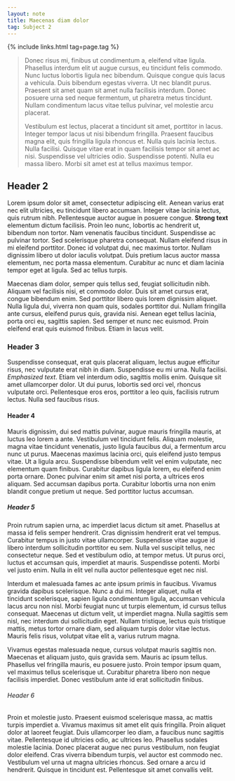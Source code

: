 ```yaml
---
layout: note
title: Maecenas diam dolor
tag: Subject 2
---
```


{% include links.html tag=page.tag %}

> Donec risus mi, finibus ut condimentum a, eleifend vitae ligula. Phasellus interdum elit ut augue cursus, eu tincidunt felis commodo. Nunc luctus lobortis ligula nec bibendum. Quisque congue quis lacus a vehicula. Duis bibendum egestas viverra. Ut nec blandit purus. Praesent sit amet quam sit amet nulla facilisis interdum. Donec posuere urna sed neque fermentum, ut pharetra metus tincidunt. Nullam condimentum lacus vitae tellus pulvinar, vel molestie arcu placerat.
>
> Vestibulum est lectus, placerat a tincidunt sit amet, porttitor in lacus. Integer tempor lacus ut nisi bibendum fringilla. Praesent faucibus magna elit, quis fringilla ligula rhoncus et. Nulla quis lacinia lectus. Nulla facilisi. Quisque vitae erat in quam facilisis tempor sit amet ac nisi. Suspendisse vel ultricies odio. Suspendisse potenti. Nulla eu massa libero. Morbi sit amet est at tellus maximus tempor.

## Header 2

Lorem ipsum dolor sit amet, consectetur adipiscing elit. Aenean varius erat nec elit ultricies, eu tincidunt libero accumsan. Integer vitae lacinia lectus, quis rutrum nibh. Pellentesque auctor augue in posuere congue. **Strong text** elementum dictum facilisis. Proin leo nunc, lobortis ac hendrerit ut, bibendum non tortor. Nam venenatis faucibus tincidunt. Suspendisse ac pulvinar tortor. Sed scelerisque pharetra consequat. Nullam eleifend risus in mi eleifend porttitor. Donec id volutpat dui, nec maximus tortor. Nullam dignissim libero ut dolor iaculis volutpat. Duis pretium lacus auctor massa elementum, nec porta massa elementum. Curabitur ac nunc et diam lacinia tempor eget at ligula. Sed ac tellus turpis.

Maecenas diam dolor, semper quis tellus sed, feugiat sollicitudin nibh. Aliquam vel facilisis nisi, et commodo dolor. Duis sit amet cursus erat, congue bibendum enim. Sed porttitor libero quis lorem dignissim aliquet. Nulla ligula dui, viverra non quam quis, sodales porttitor dui. Nullam fringilla ante cursus, eleifend purus quis, gravida nisi. Aenean eget tellus lacinia, porta orci eu, sagittis sapien. Sed semper et nunc nec euismod. Proin eleifend erat quis euismod finibus. Etiam in lacus velit. 

### Header 3

Suspendisse consequat, erat quis placerat aliquam, lectus augue efficitur risus, nec vulputate erat nibh in diam. Suspendisse eu mi urna. Nulla facilisi. *Emphasized text*. Etiam vel interdum odio, sagittis mollis enim. Quisque sit amet ullamcorper dolor. Ut dui purus, lobortis sed orci vel, rhoncus vulputate orci. Pellentesque eros eros, porttitor a leo quis, facilisis rutrum lectus. Nulla sed faucibus risus.

#### Header 4

Mauris dignissim, dui sed mattis pulvinar, augue mauris fringilla mauris, at luctus leo lorem a ante. Vestibulum vel tincidunt felis. Aliquam molestie, magna vitae tincidunt venenatis, justo ligula faucibus dui, a fermentum arcu nunc ut purus. Maecenas maximus lacinia orci, quis eleifend justo tempus vitae. Ut a ligula arcu. Suspendisse bibendum velit vel enim vulputate, nec elementum quam finibus. Curabitur dapibus ligula lorem, eu eleifend enim porta ornare. Donec pulvinar enim sit amet nisi porta, a ultrices eros aliquam. Sed accumsan dapibus porta. Curabitur lobortis urna non enim blandit congue pretium ut neque. Sed porttitor luctus accumsan.

##### Header 5

Proin rutrum sapien urna, ac imperdiet lacus dictum sit amet. Phasellus at massa id felis semper hendrerit. Cras dignissim hendrerit erat vel tempus. Curabitur tempus in justo vitae ullamcorper. Suspendisse vitae augue id libero interdum sollicitudin porttitor eu sem. Nulla vel suscipit tellus, nec consectetur neque. Sed et vestibulum odio, at tempor metus. Ut purus orci, luctus et accumsan quis, imperdiet at mauris. Suspendisse potenti. Morbi vel justo enim. Nulla in elit vel nulla auctor pellentesque eget nec nisl. 

Interdum et malesuada fames ac ante ipsum primis in faucibus. Vivamus gravida dapibus scelerisque. Nunc a dui mi. Integer aliquet, nulla et tincidunt scelerisque, sapien ligula condimentum ligula, accumsan vehicula lacus arcu non nisl. Morbi feugiat nunc ut turpis elementum, id cursus tellus consequat. Maecenas ut dictum velit, ut imperdiet magna. Nulla sagittis sem nisl, nec interdum dui sollicitudin eget. Nullam tristique, lectus quis tristique mattis, metus tortor ornare diam, sed aliquam turpis dolor vitae lectus. Mauris felis risus, volutpat vitae elit a, varius rutrum magna.

Vivamus egestas malesuada neque, cursus volutpat mauris sagittis non. Maecenas et aliquam justo, quis gravida sem. Mauris ac ipsum tellus. Phasellus vel fringilla mauris, eu posuere justo. Proin tempor ipsum quam, vel maximus tellus scelerisque ut. Curabitur pharetra libero non neque facilisis imperdiet. Donec vestibulum ante id erat sollicitudin finibus.

###### Header 6

Proin et molestie justo. Praesent euismod scelerisque massa, ac mattis turpis imperdiet a. Vivamus maximus sit amet elit quis fringilla. Proin aliquet dolor at laoreet feugiat. Duis ullamcorper leo diam, a faucibus nunc sagittis vitae. Pellentesque id ultricies odio, ac ultrices leo. Phasellus sodales molestie lacinia. Donec placerat augue nec purus vestibulum, non feugiat dolor eleifend. Cras viverra bibendum turpis, vel auctor est commodo nec. Vestibulum vel urna ut magna ultricies rhoncus. Sed ornare a arcu id hendrerit. Quisque in tincidunt est. Pellentesque sit amet convallis velit. 
